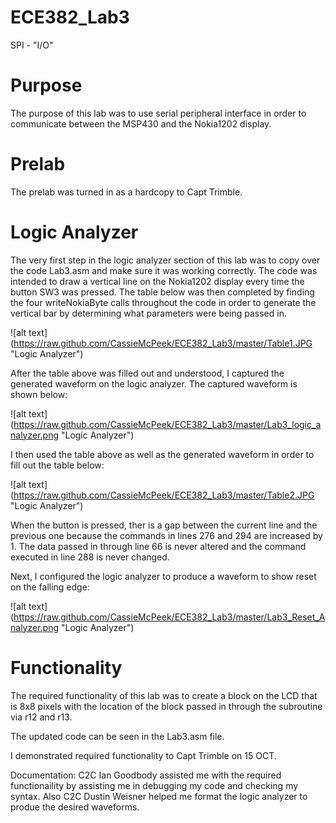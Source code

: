 ECE382_Lab3
===========

SPI - "I/O"

# Purpose
The purpose of this lab was to use serial peripheral interface in order to communicate between the MSP430 and the Nokia1202 display. 

# Prelab
The prelab was turned in as a hardcopy to Capt Trimble. 


# Logic Analyzer

  The very first step in the logic analyzer section of this lab was to copy over the code Lab3.asm and make sure it was working correctly. The code was intended to draw a vertical line on the Nokia1202 display every time the button SW3 was pressed. The table below was then completed by finding the four writeNokiaByte calls throughout the code in order to generate the vertical bar by determining what parameters were being passed in.
  
  
![alt text] (https://raw.github.com/CassieMcPeek/ECE382_Lab3/master/Table1.JPG "Logic Analyzer")

After the table above was filled out and understood, I captured the generated waveform on the logic analyzer. The captured waveform is shown below:

![alt text] (https://raw.github.com/CassieMcPeek/ECE382_Lab3/master/Lab3_logic_analyzer.png "Logic Analyzer")

I then used the table above as well as the generated waveform in order to fill out the table below:

![alt text] (https://raw.github.com/CassieMcPeek/ECE382_Lab3/master/Table2.JPG "Logic Analyzer")

When the button is pressed, ther is a gap between the current line and the previous one because the commands in lines 276 and 294 are increased by 1. The data passed in through line 66 is never altered and the command executed in line 288 is never changed. 

Next, I configured the logic analyzer to produce a waveform to show reset on the falling edge:

![alt text] (https://raw.github.com/CassieMcPeek/ECE382_Lab3/master/Lab3_Reset_Analyzer.png "Logic Analyzer")

# Functionality

The required functionality of this lab was to create a block on the LCD that is 8x8 pixels with the location of the block passed in through the subroutine via r12 and r13. 

The updated code can be seen in the Lab3.asm file. 

I demonstrated required functionality to Capt Trimble on 15 OCT. 

Documentation: C2C Ian Goodbody assisted me with the required functionaility by assisting me in debugging my code and checking my syntax. Also C2C Dustin Weisner helped me format the logic analyzer to produe the desired waveforms. 

